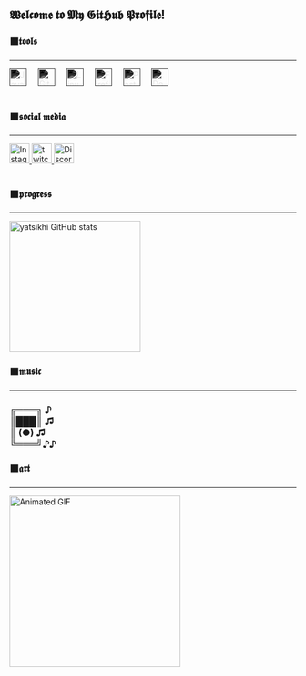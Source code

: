 <div align="left">
  

  <h2>𝖂𝖊𝖑𝖈𝖔𝖒𝖊 𝖙𝖔 𝕸𝖞 𝕲𝖎𝖙𝕳𝖚𝖇 𝕻𝖗𝖔𝖋𝖎𝖑𝖊!</h2>
  <h3>⬛𝖙𝖔𝖔𝖑𝖘</h3>
  <hr>


  
 
  <div align="left">
    <img src="https://cdn.jsdelivr.net/gh/devicons/devicon/icons/java/java-original.svg" height="30" alt="Java logo" title="Java" style="filter: grayscale(100%) invert(1);" />
    <img width="12" />
    <img src="https://cdn.jsdelivr.net/gh/devicons/devicon/icons/git/git-original.svg" height="30" alt="Git logo" title="Git" style="filter: grayscale(100%) invert(1);" />
    <img width="12" />
    <img src="https://cdn.jsdelivr.net/gh/devicons/devicon/icons/linux/linux-original.svg" height="30" alt="Linux logo" title="Linux" style="filter: grayscale(100%) invert(1);" />
    <img width="12" />
    <img src="https://cdn.jsdelivr.net/gh/devicons/devicon/icons/firefox/firefox-original.svg" height="30" alt="Firefox logo" title="Firefox" style="filter: grayscale(100%) invert(1);" />
    <img width="12" />
    <img src="https://cdn.jsdelivr.net/gh/devicons/devicon/icons/postgresql/postgresql-original.svg" height="30" alt="PostgreSQL logo" title="PostgreSQL" style="filter: grayscale(100%) invert(1);" />
    <img width="12" />
    <img src="https://cdn.jsdelivr.net/gh/devicons/devicon/icons/docker/docker-original.svg" height="30" alt="Docker logo" title="Docker" style="filter: grayscale(100%) invert(1);" />
  </div>

  <br>
  <h3>⬛𝖘𝖔𝖈𝖎𝖆𝖑 𝖒𝖊𝖉𝖎𝖆</h3>
  <hr>
  <div align="left">
    <a href="https://www.instagram.com/yatsikhi/" target="_blank">
      <img src="https://img.shields.io/badge/Instagram-white?logo=instagram&logoColor=black&style=for-the-badge" height="35" alt="Instagram logo">
    </a>
     <a href="https://www.twitch.tv/yatsikhi" target="_blank">
    <img src="https://img.shields.io/static/v1?message=Twitch&logo=twitch&label=&color=9146FF&logoColor=white&labelColor=&style=for-the-badge" height="35" alt="twitch logo"  />
  </a>
    <a href="https://discord.com/users/yatsikhi" target="_blank">
      <img src="https://img.shields.io/badge/Discord-white?logo=discord&logoColor=black&style=for-the-badge" height="35" alt="Discord logo"/>
    </a>
  </div>

  <br>
 <div align="left">
  <h3>⬛𝖕𝖗𝖔𝖌𝖗𝖊𝖘𝖘</h3><hr>
  <img height="230" src="https://github-readme-stats.vercel.app/api?username=yatsikhi&show_icons=true&theme=swift" alt="yatsikhi GitHub stats"/>
   <h3>⬛𝖒𝖚𝖘𝖎𝖈</h3>
   <hr>
   
  <h3>╔═══╗ ♪ <br>
      ║███║ ♫ <br>
      ║ (●) ♫  <br>
      ╚═══╝♪♪</h3>
  <h3>⬛𝖆𝖗𝖙</h3><hr>
  
  <img height="300" src="https://i.pinimg.com/originals/38/a5/b6/38a5b63d4e542bee4c1ca6eaef65cf70.gif" alt="Animated GIF" />
</div>
   </a>

</div>

